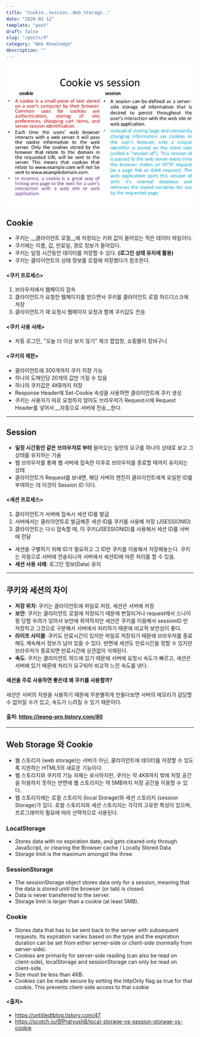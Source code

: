 ```yaml
---
title: "Cookie..Session..Web Storage.."
date: "2020-02-12"
template: "post"
draft: false
slug: "/posts/9"
category: "Web Knowledge"
description: ""
---
```


![](/static/media/cookie&session.png)

## Cookie

- 쿠키는 __클라이언트 로컬__에 저장되는 키와 값이 들어있는 작은 데이터 파일이다.
- 쿠키에는 이름, 값, 만료일, 경로 정보가 들어있다.
- 쿠키는 일정 시간동안 데이터를 저장할 수 있다. __(로그인 상태 유지에 활용)__
- 쿠키는 클라이언트의 상태 정보를 로컬에 저장했다가 참조한다.

#### <쿠키 프로세스>

1. 브라우저에서 웹페이지 접속
2. 클라이언트가 요청한 웹페이지를 받으면서 쿠키를 클라이언트 로컬 하드디스크에 저장
3. 클라이언트가 재 요청시 웹페이지 요청과 함께 쿠키값도 전송

#### <쿠키 사용 사례>

- 자동 로그인, "오늘 더 이상 보지 않기" 체크 팝업창, 쇼핑몰의 장바구니

#### <쿠키의 제한>

- 클라이언트에 300개까지 쿠키 저장 가능
- 하나의 도메인당 20개의 값만 가질 수 있음
- 하나의 쿠키값은 4KB까지 저장
- Response Header에 Set-Cookie 속성을 사용하면 클라이언트에 쿠키 생성
- 쿠키는 사용자가 따로 요청하지 않아도 브라우저가 Request시에 Request Header를 넣어서 __자동으로 서버에 전송__한다.

---

## Session

- __일정 시간동안 같은 브라우저로 부터__ 들어오는 일련의 요구를 하나의 상태로 보고 그 상태를 유지하는 기술
- 웹 브라우저를 통해 웹 서버에 접속한 이후로 브라우저를 종료할 때까지 유지되는 상태
- 클라이언트가 Request를 보내면, 해당 서버의 엔진이 클라이언트에게 유일한 ID를 부여하는 데 이것이 Session ID 이다.

#### <세션 프로세스>

1. 클라이언트가 서버에 접속시 세션 ID를 발급
2. 서버에서는 클라이언트로 발급해준 세션 ID를 쿠키를 사용해 저장 (JSESSIONID)
3. 클라이언트는 다시 접속할 때, 이 쿠키(JSESSIONID)를 사용해서 세션 ID를 서버에 전달

- 세션을 구별하기 위해 ID가 필요하고 그 ID만 쿠키를 이용해서 저장해놓는다. 쿠키는 자동으로 서버에 전송되니까 서버에서 세션ID에 따른 처리를 할 수 있음.
- __세션 사용 사례__: 로그인 정보(Data) 유지

---

## 쿠키와 세션의 차이

- __저장 위치__: 쿠키는 클라이언트에 파일로 저장, 세션은 서버에 저장
- __보안__: 쿠키는 클라이언트 로컬에 저장되기 때문에 변질되거나 request에서 스나이핑 당할 우려가 있어서 보안에 취약하지만 세션은 쿠키를 이용해서 sessionID 만 저장하고 그것으로 구분해서 서버에서 처리하기 때문에 비교적 보안성이 좋다.
- __라이프 사이클__: 쿠키도 만료시간이 있지만 파일로 저장되기 때문에 브라우저를 종료해도 계속해서 정보가 남아 있을 수 있다. 반면에 세션도 만료시간을 정할 수 있지만 브라우저가 종료되면 만료시간에 상관없이 삭제된다.
- __속도__: 쿠키는 클라이언트 하드에 있기 때문에 서버에 요청시 속도가 빠르고, 세션은 서버에 있기 때문에 처리가 요구되어 비교적 느린 속도를 낸다.

#### 세션을 주로 사용하면 좋은데 왜 쿠키를 사용할까?

세션은 서버의 자원을 사용하기 때문에 무분별하게 만들다보면 서버의 메모리가 감당할 수 없어질 수가 있고, 속도가 느려질 수 있기 때문이다.

#### 출처: https://jeong-pro.tistory.com/80

---

## Web Storage 와 Cookie

- 웹 스토리지 (web storage)는 서버가 아닌, 클라이언트에 데이터를 저장할 수 있도록 지원하는 HTML5의 새로운 기능이다.
- 웹 스토리지와 쿠키의 기능 자체는 유사하지만, 쿠키는 약 4KB까지 밖에 저장 공간을 이용하지 못하는 반면에 웹 스토리지는 약 5MB까지 저장 공간을 이용할 수 있다.
- 웹 스토리지에는 로컬 스토리지 (local Storage)와 세션 스토리지 (session Storage)가 있다. 로컬 스토리지와 세션 스토리지는 각각의 고유한 특성이 있으며, 프로그래머의 필요에 따라 선택적으로 사용된다.

### LocalStorage

- Stores data with no expiration date, and gets cleared only through JavaScript, or clearing the Browser cache / Locally Stored Data
- Storage limit is the maximum amongst the three

### SessionStorage

- The sessionStorage object stores data only for a session, meaning that the data is stored until the browser (or tab) is closed.
- Data is never transferred to the server.
- Storage limit is larger than a cookie (at least 5MB).

### Cookie

- Stores data that has to be sent back to the server with subsequent requests. Its expiration varies based on the type and the expiration duration can be set from either server-side or client-side (normally from server-side).
- Cookies are primarily for server-side reading (can also be read on client-side), localStorage and sessionStorage can only be read on client-side.
- Size must be less than 4KB.
- Cookies can be made secure by setting the httpOnly flag as true for that cookie. This prevents client-side access to that cookie

#### <출처>

- https://untitledtblog.tistory.com/47
- https://scotch.io/@PratyushB/local-storage-vs-session-storage-vs-cookie

